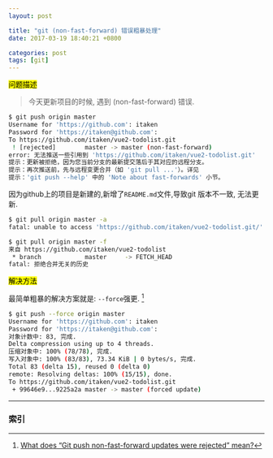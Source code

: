 ```yaml
---
layout: post

title: "git (non-fast-forward) 错误粗暴处理"
date: 2017-03-19 18:40:21 +0800

categories: post
tags: [git]
---
```


<mark>问题描述</mark>

> 今天更新项目的时候, 遇到 (non-fast-forward) 错误.
```bash
$ git push origin master
Username for 'https://github.com': itaken
Password for 'https://itaken@github.com':
To https://github.com/itaken/vue2-todolist.git
 ! [rejected]        master -> master (non-fast-forward)
error: 无法推送一些引用到 'https://github.com/itaken/vue2-todolist.git'
提示：更新被拒绝，因为您当前分支的最新提交落后于其对应的远程分支。
提示：再次推送前，先与远程变更合并（如 'git pull ...'）。详见
提示：'git push --help' 中的 'Note about fast-forwards' 小节。
```

因为github上的项目是新建的,新增了`README.md`文件,导致git 版本不一致, 无法更新.

```bash
$ git pull origin master -a                                             129 ↵
fatal: unable to access 'https://github.com/itaken/vue2-todolist.git/': Empty reply from server

$ git pull origin master -f                                               1 ↵
来自 https://github.com/itaken/vue2-todolist
 * branch            master     -> FETCH_HEAD
fatal: 拒绝合并无关的历史
```

<mark>解决方法</mark>

最简单粗暴的解决方案就是: `--force`强更. [^1]

```bash
$ git push --force origin master                                        130 ↵
Username for 'https://github.com': itaken
Password for 'https://itaken@github.com':
对象计数中: 83, 完成.
Delta compression using up to 4 threads.
压缩对象中: 100% (78/78), 完成.
写入对象中: 100% (83/83), 73.34 KiB | 0 bytes/s, 完成.
Total 83 (delta 15), reused 0 (delta 0)
remote: Resolving deltas: 100% (15/15), done.
To https://github.com/itaken/vue2-todolist.git
 + 99646e9...9225a2a master -> master (forced update)
```

---
### 索引

[^1]: [What does “Git push non-fast-forward updates were rejected” mean?](http://stackoverflow.com/questions/4684352/what-does-git-push-non-fast-forward-updates-were-rejected-mean)
